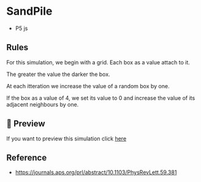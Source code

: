 # SandPile 

- P5 js

## Rules

For this simulation, we begin with a grid. Each box as a value attach to it.

The greater the value the darker the box.

At each itteration we increase the value of a random box by one.

If the box as a value of 4, we set its value to 0 and increase the value of its adjacent neighbours by one. 

## 👀 Preview

If you want to preview this simulation click [here](https://htmlpreview.github.io/?https://github.com/cmoineau/simulations/blob/master/SandPile/index.html)

## Reference

- https://journals.aps.org/prl/abstract/10.1103/PhysRevLett.59.381
